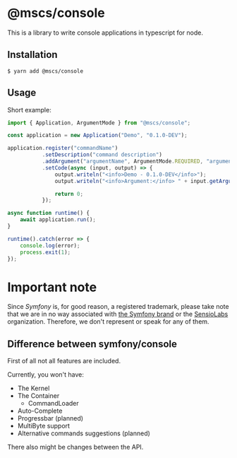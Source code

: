 
# @mscs/console

This is a library to write console applications in typescript for node.

## Installation

```shell script
$ yarn add @mscs/console
```

## Usage

Short example:

```typescript
import { Application, ArgumentMode } from "@mscs/console";

const application = new Application("Demo", "0.1.0-DEV");

application.register("commandName")
           .setDescription("command description")
           .addArgument("argumentName", ArgumentMode.REQUIRED, "argument description")
           .setCode(async (input, output) => {
               output.writeln("<info>Demo - 0.1.0-DEV</info>");
               output.writeln("<info>Argument:</info> " + input.getArgument("argumentName"));

               return 0;
           });

async function runtime() {
    await application.run();
}

runtime().catch(error => {
    console.log(error);
    process.exit(1);
});
```

# Important note 

Since *Symfony* is, for good reason, a registered trademark, please take note that we are in no way associated with [the Symfony brand](https://symfony.com/) or the [SensioLabs](https://sensiolabs.com/) organization.
Therefore, we don't represent or speak for any of them.

## Difference between symfony/console

First of all not all features are included.

Currently, you won't have:

- The Kernel
- The Container
    - CommandLoader
- Auto-Complete
- Progressbar (planned)
- MultiByte support
- Alternative commands suggestions (planned)

There also might be changes between the API.
